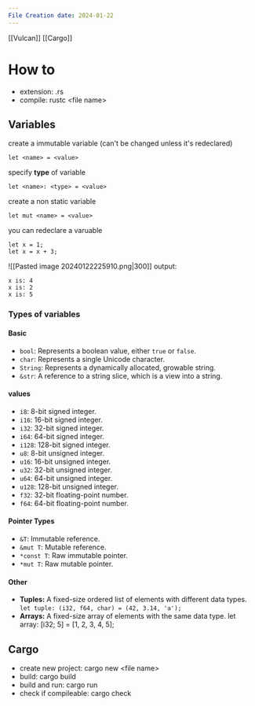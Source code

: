 ```yaml
---
File Creation date: 2024-01-22
---
```

[[Vulcan]]
[[Cargo]]

# How to 
- extension: .rs
- compile: rustc \<file name\>
## Variables
create a immutable variable (can't be changed unless it's redeclared)
```
let <name> = <value>
```
specify **type** of variable
```
let <name>: <type> = <value>
```
create a non static variable
```
let mut <name> = <value>
```
you can redeclare a varuable
```
let x = 1;
let x = x + 3;
```

![[Pasted image 20240122225910.png|300]]
output:
```
x is: 4
x is: 2
x is: 5
```
### Types of variables
#### Basic
- `bool`: Represents a boolean value, either `true` or `false`.
- `char`: Represents a single Unicode character.
- `String`: Represents a dynamically allocated, growable string.
- `&str`: A reference to a string slice, which is a view into a string.
#### values
- `i8`: 8-bit signed integer.
- `i16`: 16-bit signed integer.
- `i32`: 32-bit signed integer.
- `i64`: 64-bit signed integer.
- `i128`: 128-bit signed integer.
- `u8`: 8-bit unsigned integer.
- `u16`: 16-bit unsigned integer.
- `u32`: 32-bit unsigned integer.
- `u64`: 64-bit unsigned integer.
- `u128`: 128-bit unsigned integer.
- `f32`: 32-bit floating-point number.
- `f64`: 64-bit floating-point number.
#### Pointer Types
- `&T`: Immutable reference.
- `&mut T`: Mutable reference.
- `*const T`: Raw immutable pointer.
- `*mut T`: Raw mutable pointer.
#### Other
- **Tuples:** A fixed-size ordered list of elements with different data types.
	`let tuple: (i32, f64, char) = (42, 3.14, 'a');`
- **Arrays:** A fixed-size array of elements with the same data type.
	let array: [i32; 5] = [1, 2, 3, 4, 5];


## Cargo
- create new project: cargo new \<file name\>
- build: cargo build
- build and run: cargo run
- check if compileable: cargo check